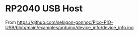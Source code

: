 # RP2040 USB Host

From https://github.com/sekigon-gonnoc/Pico-PIO-USB/blob/main/examples/arduino/device_info/device_info.ino